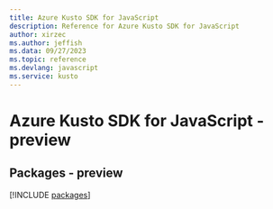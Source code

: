 ```yaml
---
title: Azure Kusto SDK for JavaScript
description: Reference for Azure Kusto SDK for JavaScript
author: xirzec
ms.author: jeffish
ms.data: 09/27/2023
ms.topic: reference
ms.devlang: javascript
ms.service: kusto
---
```

# Azure Kusto SDK for JavaScript - preview
## Packages - preview
[!INCLUDE [packages](kusto-index.md)]